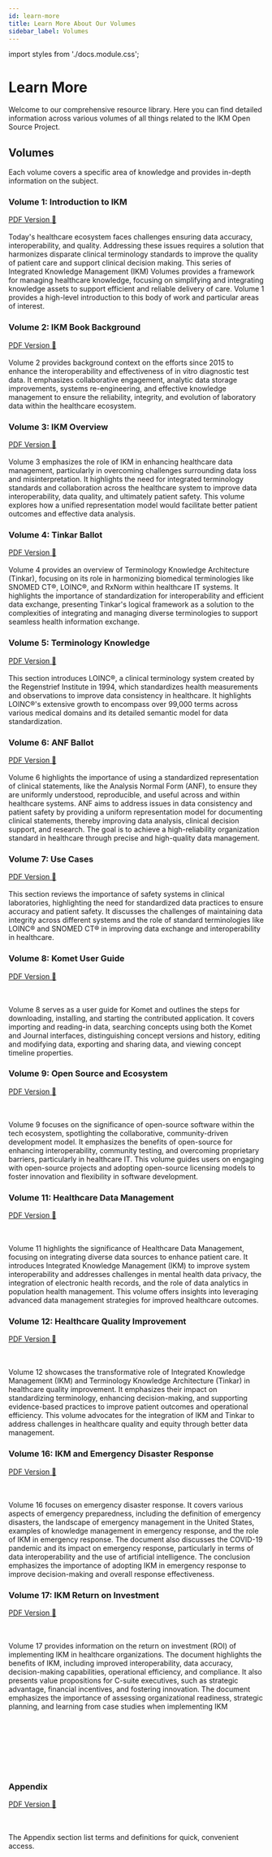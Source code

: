 ```yaml
---
id: learn-more
title: Learn More About Our Volumes
sidebar_label: Volumes
---
```

import styles from './docs.module.css';

# Learn More

Welcome to our comprehensive resource library. Here you can find detailed information across various volumes of all things related to the IKM Open Source Project.

## Volumes

Each volume covers a specific area of knowledge and provides in-depth information on the subject.

### Volume 1: Introduction to IKM
<a href="/Volume-1.pdf" target="_blank" class={styles.pdfLink}> PDF Version 📁 </a>
<br></br>
Today's healthcare ecosystem faces challenges ensuring data accuracy, interoperability, and quality. Addressing these issues requires a solution that harmonizes disparate clinical terminology standards to improve the quality of patient care and support clinical decision making. This series of Integrated Knowledge Management (IKM) Volumes provides a framework for managing healthcare knowledge, focusing on simplifying and integrating knowledge assets to support efficient and reliable delivery of care. Volume 1 provides a high-level introduction to this body of work and particular areas of interest.

<p></p>

### Volume 2: IKM Book Background
<a href="/Volume-2.pdf" target="_blank" class={styles.pdfLink}> PDF Version 📁 </a>
<br></br>
Volume 2 provides background context on the efforts since 2015 to enhance the interoperability and effectiveness of in vitro diagnostic test data. It emphasizes collaborative engagement, analytic data storage improvements, systems re-engineering, and effective knowledge management to ensure the reliability, integrity, and evolution of laboratory data within the healthcare ecosystem.
<p></p>

### Volume 3: IKM Overview
<a href="/Volume-3.pdf" target="_blank" class={styles.pdfLink}> PDF Version 📁 </a>
<br></br>
Volume 3 emphasizes the role of IKM in enhancing healthcare data management, particularly in overcoming challenges surrounding data loss and misinterpretation. It highlights the need for integrated terminology standards and collaboration across the healthcare system to improve data interoperability, data quality, and ultimately patient safety. This volume explores how a unified representation model would facilitate better patient outcomes and effective data analysis.
<p></p>

### Volume 4: Tinkar Ballot
<a href="/Volume-4.pdf" target="_blank" class={styles.pdfLink}> PDF Version 📁 </a>
<br></br>
Volume 4 provides an overview of Terminology Knowledge Architecture (Tinkar), focusing on its role in harmonizing biomedical terminologies like SNOMED CT®, LOINC®, and RxNorm within healthcare IT systems. It highlights the importance of standardization for interoperability and efficient data exchange, presenting Tinkar's logical framework as a solution to the complexities of integrating and managing diverse terminologies to support seamless health information exchange.
<p></p>

### Volume 5: Terminology Knowledge
<a href="/Volume-5.pdf" target="_blank" class={styles.pdfLink}> PDF Version 📁 </a>
<br></br>
This section introduces LOINC®, a clinical terminology system created by the Regenstrief Institute in 1994, which standardizes health measurements and observations to improve data consistency in healthcare. It highlights LOINC®'s extensive growth to encompass over 99,000 terms across various medical domains and its detailed semantic model for data standardization.
<p></p>


### Volume 6: ANF Ballot
<a href="/Volume-6.pdf" target="_blank" class={styles.pdfLink}> PDF Version 📁 </a>
<br></br>
Volume 6 highlights the importance of using a standardized representation of clinical statements, like the Analysis Normal Form (ANF), to ensure they are uniformly understood, reproducible, and useful across and within healthcare systems. ANF aims to address issues in data consistency and patient safety by providing a uniform representation model for documenting clinical statements, thereby improving data analysis, clinical decision support, and research. The goal is to achieve a high-reliability organization standard in healthcare through precise and high-quality data management.
<p></p>

### Volume 7: Use Cases
<a href="/Volume-7.pdf" target="_blank" class={styles.pdfLink}> PDF Version 📁 </a>
<br></br>
This section reviews the importance of safety systems in clinical laboratories, highlighting the need for standardized data practices to ensure accuracy and patient safety. It discusses the challenges of maintaining data integrity across different systems and the role of standard terminologies like LOINC® and SNOMED CT® in improving data exchange and interoperability in healthcare.
<p></p>

### Volume 8: Komet User Guide
<a href="/Volume-8.pdf" target="_blank" class={styles.pdfLink}> PDF Version 📁 </a>

<br></br>
Volume 8 serves as a user guide for Komet and outlines the steps for downloading, installing, and starting the contributed application. It covers importing and reading-in data, searching concepts using both the Komet and Journal interfaces, distinguishing concept versions and history, editing and modifying data, exporting and sharing data, and viewing concept timeline properties.
<p></p>

### Volume 9: Open Source and Ecosystem
<a href="/Volume-9.pdf" target="_blank" class={styles.pdfLink}> PDF Version 📁 </a>

<br></br>
Volume 9 focuses on the significance of open-source software within the tech ecosystem, spotlighting the collaborative, community-driven development model. It emphasizes the benefits of open-source for enhancing interoperability, community testing, and overcoming proprietary barriers, particularly in healthcare IT. This volume guides users on engaging with open-source projects and adopting open-source licensing models to foster innovation and flexibility in software development.
<p></p>

### Volume 11: Healthcare Data Management
<a href="/Volume-11.pdf" target="_blank" class={styles.pdfLink}> PDF Version 📁 </a>

<br></br>
Volume 11 highlights the significance of Healthcare Data Management, focusing on integrating diverse data sources to enhance patient care. It introduces Integrated Knowledge Management (IKM) to improve system interoperability and addresses challenges in mental health data privacy, the integration of electronic health records, and the role of data analytics in population health management. This volume offers insights into leveraging advanced data management strategies for improved healthcare outcomes.
<p></p>

### Volume 12: Healthcare Quality Improvement
<a href="/Volume-12.pdf" target="_blank" class={styles.pdfLink}> PDF Version 📁 </a>

<br></br>
Volume 12 showcases the transformative role of Integrated Knowledge Management (IKM) and Terminology Knowledge Architecture (Tinkar) in healthcare quality improvement. It emphasizes their impact on standardizing terminology, enhancing decision-making, and supporting evidence-based practices to improve patient outcomes and operational efficiency. This volume advocates for the integration of IKM and Tinkar to address challenges in healthcare quality and equity through better data management.
<p></p>

### Volume 16: IKM and Emergency Disaster Response
<a href="/Volume-16.pdf" target="_blank" class={styles.pdfLink}> PDF Version 📁 </a>

<br></br>
 Volume 16 focuses on emergency disaster response. It covers various aspects of emergency preparedness, including the definition of emergency disasters, the landscape of emergency management in the United States, examples of knowledge management in emergency response, and the role of IKM in emergency response. The document also discusses the COVID-19 pandemic and its impact on emergency response, particularly in terms of data interoperability and the use of artificial intelligence. The conclusion emphasizes the importance of adopting IKM in emergency response to improve decision-making and overall response effectiveness.
<p></p>


### Volume 17: IKM Return on Investment
<a href="/Volume-17.pdf" target="_blank" class={styles.pdfLink}> PDF Version 📁 </a>

<br></br>
Volume 17 provides information on the return on investment (ROI) of implementing IKM in healthcare organizations. The document highlights the benefits of IKM, including improved interoperability, data accuracy, decision-making capabilities, operational efficiency, and compliance. It also presents value propositions for C-suite executives, such as strategic advantage, financial incentives, and fostering innovation. The document emphasizes the importance of assessing organizational readiness, strategic planning, and learning from case studies when implementing IKM
<p></p>



<br></br>
<br></br>
<br></br>

### Appendix
<a href="/Appendix.pdf" target="_blank" class={styles.pdfLink}> PDF Version 📁 </a>

<br></br>
The Appendix section list terms and definitions for quick, convenient access.


<!-- add appendix here -->
